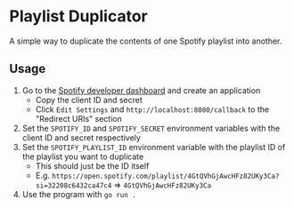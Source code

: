 # Playlist Duplicator

A simple way to duplicate the contents of one Spotify playlist into another.

## Usage

1. Go to the [Spotify developer dashboard](https://developer.spotify.com/dashboard/applications) and create an application
    - Copy the client ID and secret
    - Click `Edit Settings` and `http://localhost:8080/callback` to the "Redirect URIs" section
2. Set the `SPOTIFY_ID` and `SPOTIFY_SECRET` environment variables with the client ID and secret respectively
3. Set the `SPOTIFY_PLAYLIST_ID` environment variable with the playlist ID of the playlist you want to duplicate
    - This should just be the ID itself
    - E.g. `https://open.spotify.com/playlist/4GtQVhGjAwcHFz82UKy3Ca?si=32208c6432ca47c4` ⇒ `4GtQVhGjAwcHFz82UKy3Ca`
4. Use the program with `go run .`
